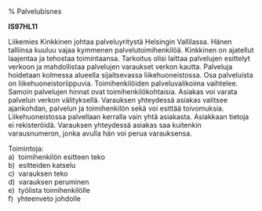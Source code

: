 % Palvelubisnes
<!-- Arvosanamaksimi: 5 -->
<!-- Vaikeustaso: Keskitasoa -->

**IS97HL11**

Liikemies Kinkkinen johtaa palveluyritystä Helsingin Vallilassa. Hänen
talliinsa kuuluu vajaa kymmenen palvelutoimihenkilöä. Kinkkinen on
ajatellut laajentaa ja tehostaa toimintaansa. Tarkoitus olisi laittaa
palvelujen esittelyt verkoon ja mahdollistaa palvelujen varaukset verkon
kautta. Palveluja hoidetaan kolmessa alueella sijaitsevassa
liikehuoneistossa. Osa palveluista on liikehuoneistoriippuvia.
Toimihenkilöiden palveluvalikoima vaihtelee. Samoin palvelujen hinnat
ovat toimihenkilökohtaisia. Asiakas voi varata palvelun verkon
välityksellä. Varauksen yhteydessä asiakas valitsee ajankohdan, palvelun
ja toimihenkilön sekä voi esittää toivomuksia. Liikehuoneistossa
palvellaan kerralla vain yhtä asiakasta. Asiakkaan tietoja ei
rekisteröidä. Varauksen yhteydessä asiakas saa kuitenkin varausnumeron,
jonka avulla hän voi perua varauksensa.

Toimintoja: \
a)  toimihenkilön esitteen teko \
b)  esitteiden katselu \
c)  varauksen teko \
d)  varauksen peruminen \
e)  työlista toimihenkilölle \
f)  yhteenveto johdolle \
 
